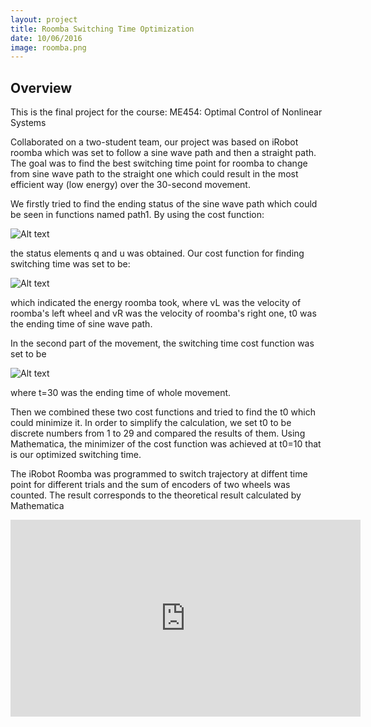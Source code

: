 ```yaml
---
layout: project
title: Roomba Switching Time Optimization 
date: 10/06/2016
image: roomba.png
---
```


## Overview

This is the final project for the course: ME454: Optimal Control of Nonlinear Systems

Collaborated on a two-student team, our project was based on  iRobot roomba which was set to follow a sine wave path and then a straight path. The goal was to find the best switching time point for roomba to change from sine wave path to the straight one which could result in the most efficient way (low energy) over the 30-second movement. 

We firstly tried to find the ending status of the sine wave path which could be seen in functions named path1.
By using the cost function:

![Alt text](/Portfolio//projects/costfunction.png)

the status elements q and u was obtained. Our cost function for finding switching time was set to be:

![Alt text](/Portfolio//projects/energyfunc1.png)

which indicated the energy roomba took, where vL was the velocity of roomba's left wheel and vR was the velocity of roomba's right one, t0 was the ending time of sine wave path. 
 
In the second part of the movement, the switching time cost function was set to be

![Alt text](/Portfolio//projects/energyfunc2.png)

where t=30 was the ending time of whole movement. 

Then we combined these two cost functions and tried to find the t0 which could minimize  it. In order to simplify the calculation, we set t0 to be discrete numbers from 1 to 29 and compared the results of them. Using Mathematica, the minimizer of the cost function was achieved at t0=10 that is our optimized switching time.

The iRobot Roomba was programmed to switch trajectory at diffent time point for different trials and the sum of encoders of two wheels was counted. The result corresponds to the theoretical result calculated by Mathematica 

<iframe width="560" height="315" src="https://www.youtube.com/embed/G4FD0E2922k" frameborder="0" allowfullscreen></iframe>

 
